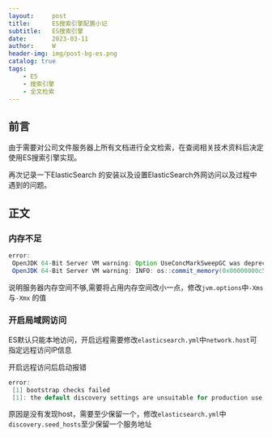 ```yaml
---
layout:     post
title:      ES搜索引擎配置小记
subtitle:   ES搜索引擎
date:       2023-03-11
author:     W
header-img: img/post-bg-es.png
catalog: true
tags:
    - ES
    - 搜索引擎
    - 全文检索
---
```


## 前言

由于需要对公司文件服务器上所有文档进行全文检索，在查阅相关技术资料后决定使用ES搜索引擎实现。

再次记录一下ElasticSearch 的安装以及设置ElasticSearch外网访问以及过程中遇到的问题。

## 正文

### 内存不足

```java
error:
 OpenJDK 64-Bit Server VM warning: Option UseConcMarkSweepGC was deprecated in version 9.0 and will likely be removed in a future release.
 OpenJDK 64-Bit Server VM warning: INFO: os::commit_memory(0x00000000c5330000, 986513408, 0) failed; error='Not enough space' (errno=12)
```

说明服务器内存空间不够,需要将占用内存空间改小一点，修改`jvm.options`中`-Xms`与`-Xmx` 的值

### 开启局域网访问

ES默认只能本地访问，开启远程需要修改`elasticsearch.yml`中`network.host`可指定远程访问IP信息

开启远程访问后启动报错

```java
error:
 [1] bootstrap checks failed
 [1]: the default discovery settings are unsuitable for production use; at least one of [discovery.seed_hosts, discovery.seed_providers, cluster.initial_master_nodes] must be configured
```

原因是没有发现host，需要至少保留一个，修改`elasticsearch.yml`中`discovery.seed_hosts`至少保留一个服务地址

